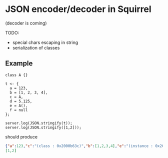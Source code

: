 # JSON encoder/decoder in Squirrel
 
(decoder is coming)

TODO:
- special chars escaping in string 
- serialization of classes

## Example

```squirrel
class A {}

t <- {
  a = 123,
  b = [1, 2, 3, 4],
  c = A,
  d = 5.125,
  e = A(),
  f = null
};

server.log(JSON.stringify(t));
server.log(JSON.stringify([1,2]));
```

should produce
 
```json
{"a":123,"c":"(class : 0x2000b63c)","b":[1,2,3,4],"e":"(instance : 0x2000b99c)","d":5.125,"f":null}
[1,2]
```
